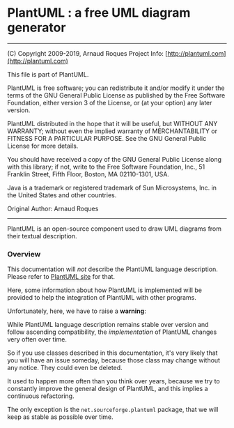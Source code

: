 # PlantUML : a free UML diagram generator

---

(C) Copyright 2009-2019, Arnaud Roques
Project Info: [http://plantuml.com](http://plantuml.com)

This file is part of PlantUML.

PlantUML is free software; you can redistribute it and/or modify it
under the terms of the GNU General Public License as published by
the Free Software Foundation, either version 3 of the License, or
(at your option) any later version.

PlantUML distributed in the hope that it will be useful, but
WITHOUT ANY WARRANTY; without even the implied warranty of MERCHANTABILITY
or FITNESS FOR A PARTICULAR PURPOSE. See the GNU General Public
License for more details.

You should have received a copy of the GNU General Public
License along with this library; if not, write to the Free Software
Foundation, Inc., 51 Franklin Street, Fifth Floor, Boston, MA 02110-1301,
USA.

Java is a trademark or registered trademark of Sun Microsystems, Inc.
in the United States and other countries.

Original Author: Arnaud Roques

---


PlantUML is an open-source component used to draw UML diagrams from their textual description.

### Overview
This documentation will _not_ describe the PlantUML language description.
Please refer to [PlantUML site](http://plantuml.com) for that.

Here, some information about how PlantUML is implemented will be provided to help the
integration of PlantUML with other programs.

Unfortunately, here, we have to raise a **warning**:

While PlantUML language description remains stable over version and follow ascending
compatibility, the *implementation* of PlantUML changes very often over time.

So if you use classes described in this documentation, it's very likely that you will have
an issue someday, because those class may change without any notice. They could even be deleted.

It used to happen more often than you think over years, because we try to constantly improve the
general design of PlantUML, and this implies a continuous refactoring.

The only exception is the `net.sourceforge.plantuml` package, that we will keep
as stable as possible over time.
